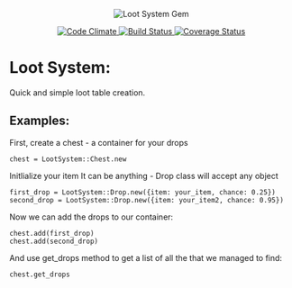 <p align="center">
  <img src="http://krowinski.com/files/loot_system/img/logo.png" alt="Loot System Gem" />
</p>
<p align="center">
  <a href="https://codeclimate.com/github/archdragon/loot_system">
    <img src="https://codeclimate.com/github/archdragon/loot_system/badges/gpa.svg" alt="Code Climate" />
  </a>
  <a href="https://travis-ci.org/archdragon/loot_system">
    <img src="https://travis-ci.org/archdragon/loot_system.svg?branch=master" alt="Build Status" />
  </a>
  <a href="https://coveralls.io/r/archdragon/loot_system?branch=master">
    <img src="https://coveralls.io/repos/archdragon/loot_system/badge.svg?branch=master" alt="Coverage Status" />
  </a>
</p>

# Loot System:

Quick and simple loot table creation.

## Examples:

First, create a chest - a container for your drops

    chest = LootSystem::Chest.new

Initlialize your item
It can be anything - Drop class will accept any object

    first_drop = LootSystem::Drop.new({item: your_item, chance: 0.25})
    second_drop = LootSystem::Drop.new({item: your_item2, chance: 0.95})

Now we can add the drops to our container:

    chest.add(first_drop)
    chest.add(second_drop)

And use get_drops method to get a list of all the that we managed to find:

    chest.get_drops
